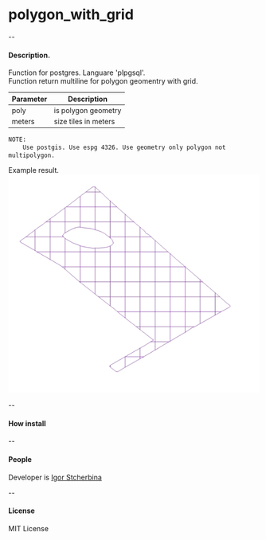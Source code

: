 # polygon_with_grid  
--  
#### Description.  
Function for postgres. Languare 'plpgsql'.  
Function return multiline for polygon geomentry with grid.  

| Parameter  | Description          |
|------------|--------------------- |
| poly       | is polygon geometry  |
| meters     | size tiles in meters |

	NOTE:  
		Use postgis. Use espg 4326. Use geometry only polygon not multipolygon.

Example result.
![In work screenshot](https://raw.githubusercontent.com/eagle7410/polygon_with_grid/master/exp.jpg)

--
#### How install

--
#### People
Developer is [Igor Stcherbina](https://github.com/eagle7410)

--
#### License
MIT License
